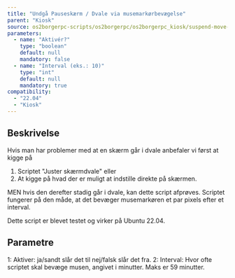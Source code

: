 ```yaml
---
title: "Undgå Pauseskærm / Dvale via musemarkørbevægelse"
parent: "Kiosk"
source: os2borgerpc-scripts/os2borgerpc/os2borgerpc_kiosk/suspend-move-mouse-continuously.sh
parameters:
  - name: "Aktivér?"
    type: "boolean"
    default: null
    mandatory: false
  - name: "Interval (eks.: 10)"
    type: "int"
    default: null
    mandatory: true
compatibility: 
  - "22.04"
  - "Kiosk"
---
```


## Beskrivelse
Hvis man har problemer med at en skærm går i dvale anbefaler vi først at kigge på 
1. Scriptet "Juster skærmdvale" eller 
2. At kigge på hvad der er muligt at indstille direkte på skærmen. 

MEN hvis den derefter stadig går i dvale, kan dette script afprøves.
Scriptet fungerer på den måde, at det bevæger musemarkøren et par pixels efter et interval.

Dette script er blevet testet og virker på Ubuntu 22.04.

## Parametre
1: Aktiver: ja/sandt slår det til nej/falsk slår det fra.
2: Interval: Hvor ofte scriptet skal bevæge musen, angivet i minutter. Maks er 59 minutter.

